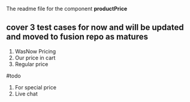 The readme file for the component **productPrice**

## cover 3 test cases for now and will be updated and moved to fusion repo as matures
1. WasNow Pricing
2. Our price in cart
3. Regular price

#todo

1. For special price
2. Live chat
